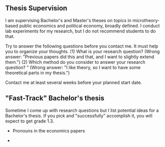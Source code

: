 ## Thesis Supervision

I am supervising Bachelor's and Master's theses on topics in microtheory-based public economics and political economy, broadly defined. I conduct lab experiments for my research, but I do not recommend students to do that. 

Try to answer the following questions before you contact me. It must help you to organize your thoughts.
(1) What is your research question? (Wrong answer: "Previous papers did this and that, and I want to slightly extend them.")
(2) Which method do you consider to answer your research question? " (Wrong answer: "I like theory, so I want to have some theoretical parts in my thesis.")

Contact me at least several weeks before your planned start date. 


## "Fast-Track" Bachelor's thesis

Sometime I come up with research questions but I list potential ideas for a Bachelor's thesis. If you pick and "successfully" accomplish it, you will expect to get grade 1.3.

- Pronouns in the economics papers

- 
